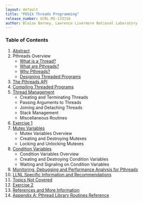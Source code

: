 ```yaml
---
layout: default
title: "POSIX Threads Programming"
release_number: UCRL-MI-133316
author: Blaise Barney, Lawrence Livermore National Laboratory
---
```


### Table of Contents

1. [Abstract](abstract)
2. Pthreads Overview
    * [What is a Thread?](what_is_a_thread)
    * [What are Pthreads?](what_are_pthreads)
    * [Why Pthreads?](why_pthreads)
    * [Designing Threaded Programs](designing_threaded_programs)
3. [The Pthreads API](pthreads_api)
4. [Compiling Threaded Programs]()
5. [Thread Management]()
    * Creating and Terminating Threads
    * Passing Arguments to Threads
    * Joining and Detaching Threads
    * Stack Management
    * Miscellaneous Routines
6. [Exercise 1]()
7. [Mutex Variables]()
    * Mutex Variables Overview
    * Creating and Destroying Mutexes
    * Locking and Unlocking Mutexes
8. [Condition Variables]()
    * Condition Variables Overview
    * Creating and Destroying Condition Variables
    * Waiting and Signaling on Condition Variables
9. [Monitoring, Debugging and Performance Analysis for Pthreads]()
10. [LLNL Specific Information and Recommendations]()
11. [Topics Not Covered]()
12. [Exercise 2]()
13. [References and More Information]()
14. [Appendix A: Pthread Library Routines Reference](AppendixA)

